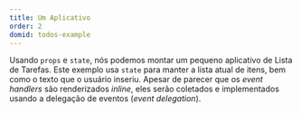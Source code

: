 ```yaml
---
title: Um Aplicativo
order: 2
domid: todos-example
---
```


Usando `props` e `state`, nós podemos montar um pequeno aplicativo de Lista de Tarefas. Este exemplo usa `state` para manter a lista atual de itens, bem como o texto que o usuário inseriu. Apesar de parecer que os *event handlers* são renderizados *inline*, eles serão coletados e implementados usando a delegação de eventos (*event delegation*).
